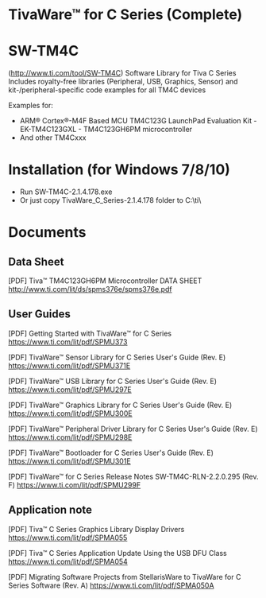 # TivaWare™ for C Series (Complete) 
# SW-TM4C 
(http://www.ti.com/tool/SW-TM4C)
Software Library for Tiva C Series
Includes royalty-free libraries (Peripheral, USB, Graphics, Sensor) and kit-/peripheral-specific code examples for all TM4C devices

Examples for: 
- ARM® Cortex®-M4F Based MCU TM4C123G LaunchPad Evaluation Kit - EK-TM4C123GXL - TM4C123GH6PM microcontroller 
- And other TM4Cxxx

# Installation (for Windows 7/8/10)
- Run SW-TM4C-2.1.4.178.exe 
- Or just copy TivaWare_C_Series-2.1.4.178 folder to C:\ti\

# Documents

## Data Sheet
[PDF] Tiva™ TM4C123GH6PM Microcontroller DATA SHEET
http://www.ti.com/lit/ds/spms376e/spms376e.pdf

## User Guides
[PDF] Getting Started with TivaWare™ for C Series
https://www.ti.com/lit/pdf/SPMU373

[PDF] TivaWare™ Sensor Library for C Series User's Guide (Rev. E)
https://www.ti.com/lit/pdf/SPMU371E

[PDF] TivaWare™ USB Library for C Series User's Guide (Rev. E)
https://www.ti.com/lit/pdf/SPMU297E

[PDF] TivaWare™ Graphics Library for C Series User's Guide (Rev. E)
https://www.ti.com/lit/pdf/SPMU300E

[PDF] TivaWare™ Peripheral Driver Library for C Series User's Guide (Rev. E)
https://www.ti.com/lit/pdf/SPMU298E

[PDF] TivaWare™ Bootloader for C Series User's Guide (Rev. E)
https://www.ti.com/lit/pdf/SPMU301E

[PDF] TivaWare™ for C Series Release Notes SW-TM4C-RLN-2.2.0.295 (Rev. F)
https://www.ti.com/lit/pdf/SPMU299F

## 	Application note
[PDF] Tiva™ C Series Graphics Library Display Drivers
https://www.ti.com/lit/pdf/SPMA055

[PDF] Tiva™ C Series Application Update Using the USB DFU Class
https://www.ti.com/lit/pdf/SPMA054

[PDF] Migrating Software Projects from StellarisWare to TivaWare for C Series Software (Rev. A)
https://www.ti.com/lit/pdf/SPMA050A

